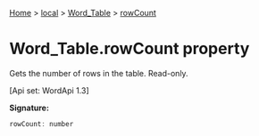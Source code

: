 [Home](./index) &gt; [local](local.md) &gt; [Word\_Table](local.word_table.md) &gt; [rowCount](local.word_table.rowcount.md)

# Word\_Table.rowCount property

Gets the number of rows in the table. Read-only. 

 \[Api set: WordApi 1.3\]

**Signature:**
```javascript
rowCount: number
```
